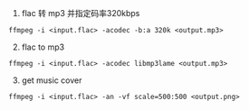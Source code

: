 1. flac 转 mp3 并指定码率320kbps
```shell
ffmpeg -i <input.flac> -acodec -b:a 320k <output.mp3>
```
2. flac to mp3
```shell
ffmpeg -i <input.flac> -acodec libmp3lame <output.mp3>
```
3. get music cover
```shell
ffmpeg -i <input.flac> -an -vf scale=500:500 <output.png>
```